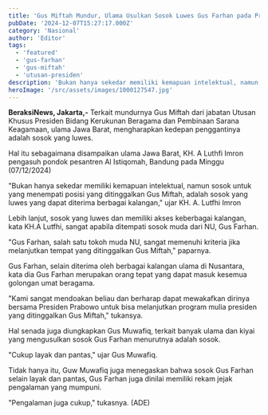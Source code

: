 ```yaml
---
title: 'Gus Miftah Mundur, Ulama Usulkan Sosok Luwes Gus Farhan pada Presiden Prabowo'
pubDate: '2024-12-07T15:27:17.000Z'
category: 'Nasional'
author: 'Editor'
tags:
  - 'featured'
  - 'gus-farhan'
  - 'gus-miftah'
  - 'utusan-presiden'
description: 'Bukan hanya sekedar memiliki kemapuan intelektual, namun sosok untuk yang menempati posisi yang ditinggalkan Gus Miftah, adalah sosok yang luwes yang dapat diterima berbagai kalangan'
heroImage: '/src/assets/images/1000127547.jpg'
---
```


**BeraksiNews, Jakarta,-** Terkait mundurnya Gus Miftah dari jabatan Utusan Khusus Presiden Bidang Kerukunan Beragama dan Pembinaan Sarana Keagamaan, ulama Jawa Barat, mengharapkan kedepan penggantinya adalah sosok yang luwes.

Hal itu sebagaimana disampaikan ulama Jawa Barat, KH. A Luthfi Imron pengasuh pondok pesantren Al Istiqomah, Bandung pada Minggu (07/12/2024)

"Bukan hanya sekedar memiliki kemapuan intelektual, namun sosok untuk yang menempati posisi yang ditinggalkan Gus Miftah, adalah sosok yang luwes yang dapat diterima berbagai kalangan," ujar KH. A. Lutfhi Imron

Lebih lanjut, sosok yang luwes dan memiliki akses keberbagai kalangan, kata KH.A Lutfhi, sangat apabila ditempati sosok muda dari NU, Gus Farhan.

"Gus Farhan, salah satu tokoh muda NU, sangat memenuhi kriteria jika melanjutkan tempat yang ditinggalkan Gus Miftah," paparnya.

Gus Farhan, selain diterima oleh berbagai kalangan ulama di Nusantara, kata dia Gus Farhan merupakan orang tepat yang dapat masuk kesemua golongan umat beragama.

"Kami sangat mendoakan beliau dan berharap dapat mewakafkan dirinya bersama Presiden Prabowo untuk bisa melanjutkan program mulia presiden yang ditinggalkan Gus Miftah," tukansya.

Hal senada juga diungkapkan Gus Muwafiq, terkait banyak ulama dan kiyai yang mengusulkan sosok Gus Farhan menurutnya adalah sosok.

"Cukup layak dan pantas," ujar Gus Muwafiq.

Tidak hanya itu, Guw Muwafiq juga menegaskan bahwa sosok Gus Farhan selain layak dan pantas, Gus Farhan juga dinilai memiliki rekam jejak pengalaman yang mumpuni.

"Pengalaman juga cukup," tukasnya. (ADE)
